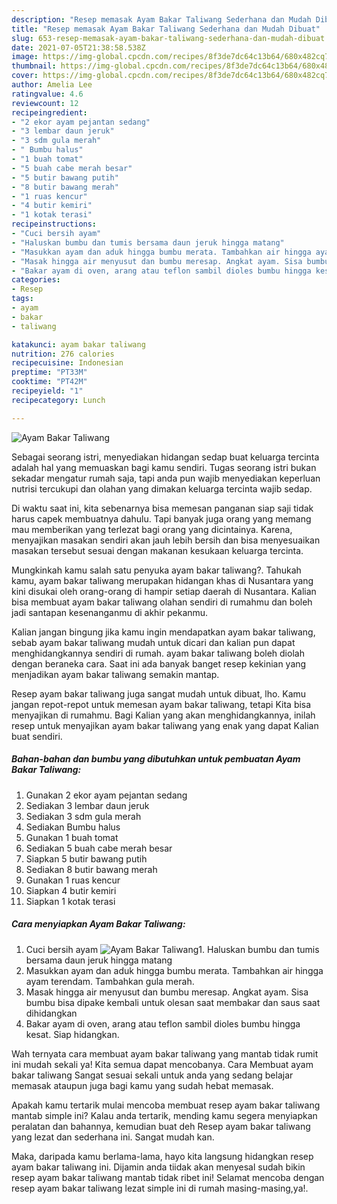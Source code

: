 ```yaml
---
description: "Resep memasak Ayam Bakar Taliwang Sederhana dan Mudah Dibuat"
title: "Resep memasak Ayam Bakar Taliwang Sederhana dan Mudah Dibuat"
slug: 653-resep-memasak-ayam-bakar-taliwang-sederhana-dan-mudah-dibuat
date: 2021-07-05T21:38:58.538Z
image: https://img-global.cpcdn.com/recipes/8f3de7dc64c13b64/680x482cq70/ayam-bakar-taliwang-foto-resep-utama.jpg
thumbnail: https://img-global.cpcdn.com/recipes/8f3de7dc64c13b64/680x482cq70/ayam-bakar-taliwang-foto-resep-utama.jpg
cover: https://img-global.cpcdn.com/recipes/8f3de7dc64c13b64/680x482cq70/ayam-bakar-taliwang-foto-resep-utama.jpg
author: Amelia Lee
ratingvalue: 4.6
reviewcount: 12
recipeingredient:
- "2 ekor ayam pejantan sedang"
- "3 lembar daun jeruk"
- "3 sdm gula merah"
- " Bumbu halus"
- "1 buah tomat"
- "5 buah cabe merah besar"
- "5 butir bawang putih"
- "8 butir bawang merah"
- "1 ruas kencur"
- "4 butir kemiri"
- "1 kotak terasi"
recipeinstructions:
- "Cuci bersih ayam"
- "Haluskan bumbu dan tumis bersama daun jeruk hingga matang"
- "Masukkan ayam dan aduk hingga bumbu merata. Tambahkan air hingga ayam terendam. Tambahkan gula merah."
- "Masak hingga air menyusut dan bumbu meresap. Angkat ayam. Sisa bumbu bisa dipake kembali untuk olesan saat membakar dan saus saat dihidangkan"
- "Bakar ayam di oven, arang atau teflon sambil dioles bumbu hingga kesat. Siap hidangkan."
categories:
- Resep
tags:
- ayam
- bakar
- taliwang

katakunci: ayam bakar taliwang 
nutrition: 276 calories
recipecuisine: Indonesian
preptime: "PT33M"
cooktime: "PT42M"
recipeyield: "1"
recipecategory: Lunch

---
```



![Ayam Bakar Taliwang](https://img-global.cpcdn.com/recipes/8f3de7dc64c13b64/680x482cq70/ayam-bakar-taliwang-foto-resep-utama.jpg)

Sebagai seorang istri, menyediakan hidangan sedap buat keluarga tercinta adalah hal yang memuaskan bagi kamu sendiri. Tugas seorang istri bukan sekadar mengatur rumah saja, tapi anda pun wajib menyediakan keperluan nutrisi tercukupi dan olahan yang dimakan keluarga tercinta wajib sedap.

Di waktu  saat ini, kita sebenarnya bisa memesan panganan siap saji tidak harus capek membuatnya dahulu. Tapi banyak juga orang yang memang mau memberikan yang terlezat bagi orang yang dicintainya. Karena, menyajikan masakan sendiri akan jauh lebih bersih dan bisa menyesuaikan masakan tersebut sesuai dengan makanan kesukaan keluarga tercinta. 



Mungkinkah kamu salah satu penyuka ayam bakar taliwang?. Tahukah kamu, ayam bakar taliwang merupakan hidangan khas di Nusantara yang kini disukai oleh orang-orang di hampir setiap daerah di Nusantara. Kalian bisa membuat ayam bakar taliwang olahan sendiri di rumahmu dan boleh jadi santapan kesenanganmu di akhir pekanmu.

Kalian jangan bingung jika kamu ingin mendapatkan ayam bakar taliwang, sebab ayam bakar taliwang mudah untuk dicari dan kalian pun dapat menghidangkannya sendiri di rumah. ayam bakar taliwang boleh diolah dengan beraneka cara. Saat ini ada banyak banget resep kekinian yang menjadikan ayam bakar taliwang semakin mantap.

Resep ayam bakar taliwang juga sangat mudah untuk dibuat, lho. Kamu jangan repot-repot untuk memesan ayam bakar taliwang, tetapi Kita bisa menyajikan di rumahmu. Bagi Kalian yang akan menghidangkannya, inilah resep untuk menyajikan ayam bakar taliwang yang enak yang dapat Kalian buat sendiri.

<!--inarticleads1-->

##### Bahan-bahan dan bumbu yang dibutuhkan untuk pembuatan Ayam Bakar Taliwang:

1. Gunakan 2 ekor ayam pejantan sedang
1. Sediakan 3 lembar daun jeruk
1. Sediakan 3 sdm gula merah
1. Sediakan  Bumbu halus
1. Gunakan 1 buah tomat
1. Sediakan 5 buah cabe merah besar
1. Siapkan 5 butir bawang putih
1. Sediakan 8 butir bawang merah
1. Gunakan 1 ruas kencur
1. Siapkan 4 butir kemiri
1. Siapkan 1 kotak terasi




<!--inarticleads2-->

##### Cara menyiapkan Ayam Bakar Taliwang:

1. Cuci bersih ayam
<img src="https://img-global.cpcdn.com/steps/9b9d8bbfd9dc7ae3/160x128cq70/ayam-bakar-taliwang-langkah-memasak-1-foto.jpg" alt="Ayam Bakar Taliwang">1. Haluskan bumbu dan tumis bersama daun jeruk hingga matang
1. Masukkan ayam dan aduk hingga bumbu merata. Tambahkan air hingga ayam terendam. Tambahkan gula merah.
1. Masak hingga air menyusut dan bumbu meresap. Angkat ayam. Sisa bumbu bisa dipake kembali untuk olesan saat membakar dan saus saat dihidangkan
1. Bakar ayam di oven, arang atau teflon sambil dioles bumbu hingga kesat. Siap hidangkan.




Wah ternyata cara membuat ayam bakar taliwang yang mantab tidak rumit ini mudah sekali ya! Kita semua dapat mencobanya. Cara Membuat ayam bakar taliwang Sangat sesuai sekali untuk anda yang sedang belajar memasak ataupun juga bagi kamu yang sudah hebat memasak.

Apakah kamu tertarik mulai mencoba membuat resep ayam bakar taliwang mantab simple ini? Kalau anda tertarik, mending kamu segera menyiapkan peralatan dan bahannya, kemudian buat deh Resep ayam bakar taliwang yang lezat dan sederhana ini. Sangat mudah kan. 

Maka, daripada kamu berlama-lama, hayo kita langsung hidangkan resep ayam bakar taliwang ini. Dijamin anda tiidak akan menyesal sudah bikin resep ayam bakar taliwang mantab tidak ribet ini! Selamat mencoba dengan resep ayam bakar taliwang lezat simple ini di rumah masing-masing,ya!.


